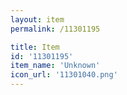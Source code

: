 ```yaml
---
layout: item
permalink: /11301195

title: Item
id: '11301195'
item_name: 'Unknown'
icon_url: '11301040.png'
---
```


